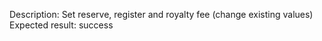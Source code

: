 Description: Set reserve, register and royalty fee (change existing values)
Expected result: success